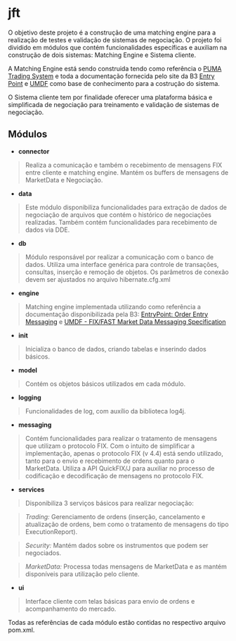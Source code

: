 # jft
O objetivo deste projeto é a construção de uma matching engine para a realização de testes e validação de sistemas de negociação.
O projeto foi dividido em módulos que contém funcionalidades específicas e auxiliam na construção de dois sistemas: Matching Engine e Sistema cliente.

A Matching Engine está sendo construida tendo como referência o [PUMA Trading System](http://www.bmfbovespa.com.br/pt_br/servicos/negociacao/puma-trading-system-bm-fbovespa/) e toda a documentação fornecida pelo site da B3 [Entry Point](http://www.bmfbovespa.com.br/pt_br/servicos/negociacao/puma-trading-system-bm-fbovespa/para-desenvolvedores-e-vendors/entrypoint-entrada-de-ofertas/) e [UMDF](http://www.bmfbovespa.com.br/pt_br/servicos/negociacao/puma-trading-system-bm-fbovespa/para-desenvolvedores-e-vendors/umdf-sinal-de-difusao/) como base de conhecimento para a costrução do sistema.

O Sistema cliente tem por finalidade oferecer uma plataforma básica e simplificada de negociação para treinamento e validação de sistemas de negociação.

## Módulos

* **connector** 
> Realiza a comunicação e também o recebimento de mensagens FIX entre cliente e matching engine. Mantém os buffers de mensagens de MarketData e Negociação.
* **data**
> Este módulo disponibiliza funcionalidades para extração de dados de negociação de arquivos que contém o histórico de negociações realizadas. Também contém funcionalidades para recebimento de dados via DDE.
* **db**
> Módulo responsável por realizar a comunicação com o banco de dados. Utiliza uma interface genérica para controle de transações, consultas, inserção e remoção de objetos. Os parâmetros de conexão devem ser ajustados no arquivo hibernate.cfg.xml
* **engine**
> Matching engine implementada utilizando como referência a documentação disponibilizada pela B3: [EntryPoint: Order Entry Messaging](https://github.com/cristianomm/jft/tree/master/doc/process/bmfbovespa/EntryPoint/EntryPointMessagingGuidelines2.9.pdf) e 
[UMDF - FIX/FAST Market Data Messaging Specification](https://github.com/cristianomm/jft/tree/master/doc/process/bmfbovespa/UMDF/Sinal%20de%20difusão/UMDF_MarketDataSpecification_v2.1.0.pdf)
* **init**
> Inicializa o banco de dados, criando tabelas e inserindo dados básicos.
* **model**
> Contém os objetos básicos utilizados em cada módulo.
* **logging**
> Funcionalidades de log, com auxílio da biblioteca log4j.
* **messaging**
> Contém funcionalidades para realizar o tratamento de mensagens que utilizam o protocolo FIX. Com o intuito de simplificar a implementação, apenas o protocolo FIX (v 4.4) está sendo utilizado, tanto para o envio e recebimento de ordens quanto para o MarketData. 
Utiliza a API QuickFIX/J para auxiliar no processo de codificação e decodificação de mensagens no protocolo FIX.
* **services**
> Disponibiliza 3 serviços básicos para realizar negociação:

> *Trading:* Gerenciamento de ordens (inserção, cancelamento e atualização de ordens, bem como o tratamento de mensagens do tipo ExecutionReport).

> *Security:* Mantém dados sobre os instrumentos que podem ser negociados.

> *MarketData:* Processa todas mensagens de MarketData e as mantém disponíveis para utilização pelo cliente.
* **ui**
> Interface cliente com telas básicas para envio de ordens e acompanhamento do mercado.


Todas as referências de cada módulo estão contidas no respectivo arquivo pom.xml.


